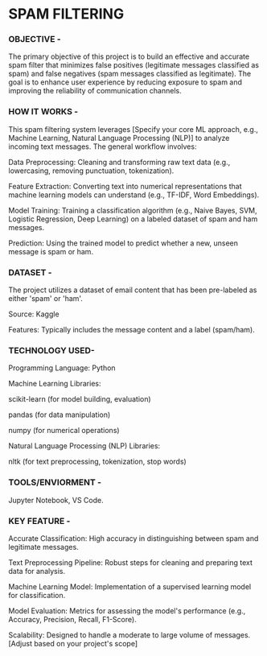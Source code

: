 # SPAM FILTERING

### OBJECTIVE -
The primary objective of this project is to build an effective and accurate spam filter that minimizes false positives (legitimate messages classified as spam) and false negatives (spam messages classified as legitimate). The goal is to enhance user experience by reducing exposure to spam and improving the reliability of communication channels.

### HOW IT WORKS -
This spam filtering system leverages [Specify your core ML approach, e.g., Machine Learning, Natural Language Processing (NLP)] to analyze incoming text messages. The general workflow involves:

Data Preprocessing: Cleaning and transforming raw text data (e.g., lowercasing, removing punctuation, tokenization).

Feature Extraction: Converting text into numerical representations that machine learning models can understand (e.g., TF-IDF, Word Embeddings).

Model Training: Training a classification algorithm (e.g., Naive Bayes, SVM, Logistic Regression, Deep Learning) on a labeled dataset of spam and ham messages.

Prediction: Using the trained model to predict whether a new, unseen message is spam or ham.

### DATASET -
The project utilizes a dataset of email content that has been pre-labeled as either 'spam' or 'ham'.

Source: Kaggle

Features: Typically includes the message content and a label (spam/ham).

### TECHNOLOGY USED-
Programming Language: Python

Machine Learning Libraries:

scikit-learn (for model building, evaluation)

pandas (for data manipulation)

numpy (for numerical operations)

Natural Language Processing (NLP) Libraries:

nltk (for text preprocessing, tokenization, stop words)

### TOOLS/ENVIORMENT - 

Jupyter Notebook, VS Code.

### KEY FEATURE -
Accurate Classification: High accuracy in distinguishing between spam and legitimate messages.

Text Preprocessing Pipeline: Robust steps for cleaning and preparing text data for analysis.

Machine Learning Model: Implementation of a supervised learning model for classification.

Model Evaluation: Metrics for assessing the model's performance (e.g., Accuracy, Precision, Recall, F1-Score).

Scalability: Designed to handle a moderate to large volume of messages. [Adjust based on your project's scope]
